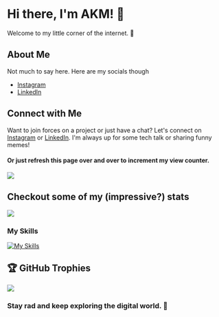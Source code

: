 # Hi there, I'm AKM! 👋

Welcome to my little corner of the internet. 🚀

## About Me

 Not much to say here. Here are my socials though
- [Instagram](https://www.instagram.com/ctfu_anand/)
- [LinkedIn](https://www.linkedin.com/akm-glhf)

## Connect with Me

Want to join forces on a project or just have a chat? Let's connect on [Instagram](https://www.instagram.com/ctfu_anand/) or [LinkedIn](https://www.linkedin.com/akm-glhf). I'm always up for some tech talk or sharing funny memes!

#### Or just refresh this page over and over to increment my view counter.
[![](https://visitcount.itsvg.in/api?id=akm-xdd&icon=0&color=1)](https://visitcount.itsvg.in)

## Checkout some of my (impressive?) stats
![](https://github-readme-stats.vercel.app/api?username=akm-xdd&show_icons=true&theme=transparent)
### My Skills
[![My Skills](https://skillicons.dev/icons?i=js,html,css,java,py,react,mongo,nodejs,express,github,mysql,ps,tailwind,androidstudio)](https://skillicons.dev)

## 🏆 GitHub Trophies
![](https://github-profile-trophy.vercel.app/?username=akm-xdd&theme=onestar&no-frame=false&no-bg=false&margin-w=4)





### Stay rad and keep exploring the digital world. 🌟
